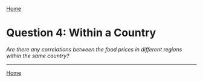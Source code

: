 <a href="../dashboard">Home</a>

# Question 4: Within a Country
*Are there any correlations between the food prices in different regions within the same country?*

<hr>

<a href="../dashboard">Home</a>
